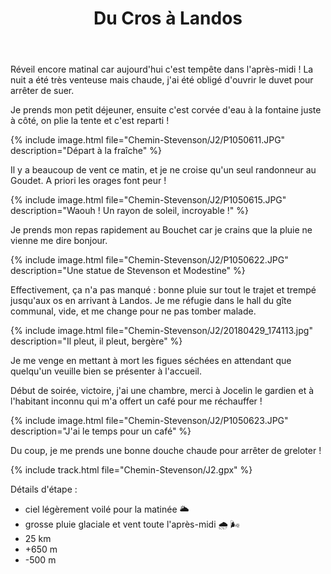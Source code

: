﻿---
title: "Du Cros à Landos"
permalink: /Chemin-Stevenson/J2/
sidebar:
  nav: "chemin_stevenson"
enable_tracks: true
---

Réveil encore matinal car aujourd'hui c'est tempête dans l'après-midi !
La nuit a été très venteuse mais chaude, j'ai été obligé d'ouvrir le duvet pour arrêter de suer.

Je prends mon petit déjeuner, ensuite c'est corvée d'eau à la fontaine juste à côté, on plie la tente et c'est reparti !

{% include image.html file="Chemin-Stevenson/J2/P1050611.JPG" description="Départ à la fraîche" %}

Il y a beaucoup de vent ce matin, et je ne croise qu'un seul randonneur au Goudet. A priori les orages font peur !

{% include image.html file="Chemin-Stevenson/J2/P1050615.JPG" description="Waouh ! Un rayon de soleil, incroyable !" %}

Je prends mon repas rapidement au Bouchet car je crains que la pluie ne vienne me dire bonjour.

{% include image.html file="Chemin-Stevenson/J2/P1050622.JPG" description="Une statue de Stevenson et Modestine" %}

Effectivement, ça n'a pas manqué : bonne pluie sur tout le trajet et trempé jusqu'aux os en arrivant à Landos. Je me réfugie dans le hall du gîte communal, vide, et me change pour ne pas tomber malade.

{% include image.html file="Chemin-Stevenson/J2/20180429_174113.jpg" description="Il pleut, il pleut, bergère" %}

Je me venge en mettant à mort les figues séchées en attendant que quelqu'un veuille bien se présenter à l'accueil.

Début de soirée, victoire, j'ai une chambre, merci à Jocelin le gardien et à l'habitant inconnu qui m'a offert un café pour me réchauffer !

{% include image.html file="Chemin-Stevenson/J2/P1050623.JPG" description="J'ai le temps pour un café" %}

Du coup, je me prends une bonne douche chaude pour arrêter de greloter !

{% include track.html file="Chemin-Stevenson/J2.gpx" %}

Détails d'étape :
* ciel légèrement voilé pour la matinée :sun_behind_large_cloud:
* grosse pluie glaciale et vent toute l'après-midi :cloud_with_rain: :wind_face:
* 25 km
* +650 m
* -500 m

